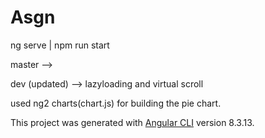 # Asgn

ng serve | npm run start

master --> 

dev (updated) --> lazyloading and virtual scroll

used ng2 charts(chart.js) for building the pie chart.

This project was generated with [Angular CLI](https://github.com/angular/angular-cli) version 8.3.13.


